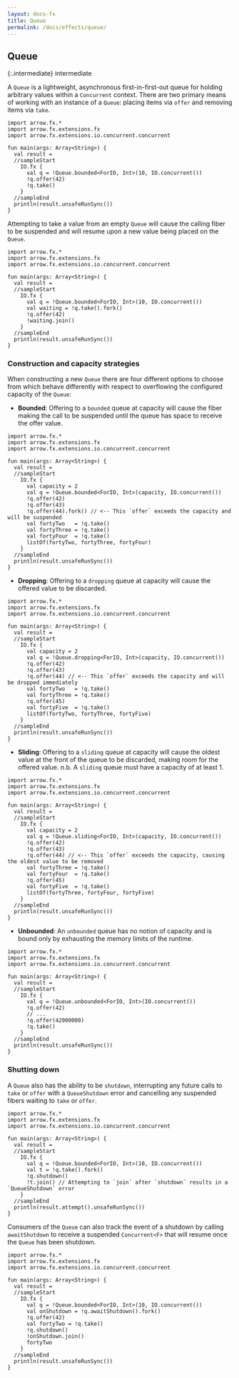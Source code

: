 ```yaml
---
layout: docs-fx
title: Queue
permalink: /docs/effects/queue/
---
```


## Queue

{:.intermediate}
intermediate

A `Queue` is a lightweight, asynchronous first-in-first-out queue for holding arbitrary values within a `Concurrent`
context. There are two primary means of working with an instance of a `Queue`: placing items via `offer` and removing
items via `take`.

```kotlin:ank:playground
import arrow.fx.*
import arrow.fx.extensions.fx
import arrow.fx.extensions.io.concurrent.concurrent

fun main(args: Array<String>) {
  val result =
  //sampleStart
    IO.fx {
      val q = !Queue.bounded<ForIO, Int>(10, IO.concurrent())
      !q.offer(42)
      !q.take()
    }
  //sampleEnd
  println(result.unsafeRunSync())
}
```

Attempting to take a value from an empty `Queue` will cause the calling fiber to be suspended and will resume upon a new
value being placed on the `Queue`.

```kotlin:ank:playground
import arrow.fx.*
import arrow.fx.extensions.fx
import arrow.fx.extensions.io.concurrent.concurrent

fun main(args: Array<String>) {
  val result =
  //sampleStart
    IO.fx {
      val q = !Queue.bounded<ForIO, Int>(10, IO.concurrent())
      val waiting = !q.take().fork()
      !q.offer(42)
      !waiting.join()
    }
  //sampleEnd
  println(result.unsafeRunSync())
}
```

### Construction and capacity strategies

When constructing a new `Queue` there are four different options to choose from which behave differently with respect to
overflowing the configured capacity of the `Queue`:

 * **Bounded**: Offering to a `bounded` queue at capacity will cause the fiber making the call to be suspended until the
 queue has space to receive the offer value.

```kotlin:ank:playground
import arrow.fx.*
import arrow.fx.extensions.fx
import arrow.fx.extensions.io.concurrent.concurrent

fun main(args: Array<String>) {
  val result =
  //sampleStart
    IO.fx {
      val capacity = 2
      val q = !Queue.bounded<ForIO, Int>(capacity, IO.concurrent())
      !q.offer(42)
      !q.offer(43)
      !q.offer(44).fork() // <-- This `offer` exceeds the capacity and will be suspended
      val fortyTwo   = !q.take()
      val fortyThree = !q.take()
      val fortyFour  = !q.take()
      listOf(fortyTwo, fortyThree, fortyFour)
    }
  //sampleEnd
  println(result.unsafeRunSync())
}
```

 * **Dropping**: Offering to a `dropping` queue at capacity will cause the offered value to be discarded.

```kotlin:ank:playground
import arrow.fx.*
import arrow.fx.extensions.fx
import arrow.fx.extensions.io.concurrent.concurrent

fun main(args: Array<String>) {
  val result =
  //sampleStart
    IO.fx {
      val capacity = 2
      val q = !Queue.dropping<ForIO, Int>(capacity, IO.concurrent())
      !q.offer(42)
      !q.offer(43)
      !q.offer(44) // <-- This `offer` exceeds the capacity and will be dropped immediately
      val fortyTwo   = !q.take()
      val fortyThree = !q.take()
      !q.offer(45)
      val fortyFive  = !q.take()
      listOf(fortyTwo, fortyThree, fortyFive)
    }
  //sampleEnd
  println(result.unsafeRunSync())
}
```

 * **Sliding**: Offering to a `sliding` queue at capacity will cause the oldest value at the front of the queue to be
discarded, making room for the offered value. n.b. A `sliding` queue must have a capacity of at least 1.

```kotlin:ank:playground
import arrow.fx.*
import arrow.fx.extensions.fx
import arrow.fx.extensions.io.concurrent.concurrent

fun main(args: Array<String>) {
  val result =
  //sampleStart
    IO.fx {
      val capacity = 2
      val q = !Queue.sliding<ForIO, Int>(capacity, IO.concurrent())
      !q.offer(42)
      !q.offer(43)
      !q.offer(44) // <-- This `offer` exceeds the capacity, causing the oldest value to be removed
      val fortyThree = !q.take()
      val fortyFour  = !q.take()
      !q.offer(45)
      val fortyFive  = !q.take()
      listOf(fortyThree, fortyFour, fortyFive)
    }
  //sampleEnd
  println(result.unsafeRunSync())
}
```

 * **Unbounded**: An `unbounded` queue has no notion of capacity and is bound only by exhausting the memory limits of
the runtime.

```kotlin:ank:playground
import arrow.fx.*
import arrow.fx.extensions.fx
import arrow.fx.extensions.io.concurrent.concurrent

fun main(args: Array<String>) {
  val result =
  //sampleStart
    IO.fx {
      val q = !Queue.unbounded<ForIO, Int>(IO.concurrent())
      !q.offer(42)
      // ...
      !q.offer(42000000)
      !q.take()
    }
  //sampleEnd
  println(result.unsafeRunSync())
}
```

### Shutting down

A `Queue` also has the ability to be `shutdown`, interrupting any future calls to `take` or `offer` with a
`QueueShutdown` error and cancelling any suspended fibers waiting to `take` or `offer`.

```kotlin:ank:playground
import arrow.fx.*
import arrow.fx.extensions.fx
import arrow.fx.extensions.io.concurrent.concurrent

fun main(args: Array<String>) {
  val result =
  //sampleStart
    IO.fx {
      val q = !Queue.bounded<ForIO, Int>(10, IO.concurrent())
      val t = !q.take().fork()
      !q.shutdown()
      !t.join() // Attempting to `join` after `shutdown` results in a `QueueShutdown` error
    }
  //sampleEnd
  println(result.attempt().unsafeRunSync())
}
```

Consumers of the `Queue` can also track the event of a shutdown by calling `awaitShutdown` to receive a suspended
`Concurrent<F>` that will resume once the `Queue` has been shutdown.

```kotlin:ank:playground
import arrow.fx.*
import arrow.fx.extensions.fx
import arrow.fx.extensions.io.concurrent.concurrent

fun main(args: Array<String>) {
  val result =
  //sampleStart
    IO.fx {
      val q = !Queue.bounded<ForIO, Int>(10, IO.concurrent())
      val onShutdown = !q.awaitShutdown().fork()
      !q.offer(42)
      val fortyTwo = !q.take()
      !q.shutdown()
      !onShutdown.join()
      fortyTwo
    }
  //sampleEnd
  println(result.unsafeRunSync())
}
```
